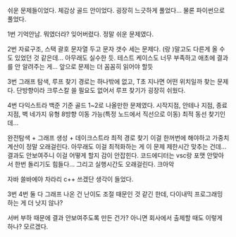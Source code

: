 쉬운 문제들이었다.
체감상 골드 안이었다.
굉장히 느긋하게 풀었다...
물론 파이썬으로 풀었다.

1번
기억안남. 뭐였더라? 잊어버렸다.
정말 쉬운 문제였다.

2번
자료구조, 스택
괄호 문자열 두고 문자 갯수 세는 문제다.
(랑 )말고도 다른게 올 수도 있었던 것 같은데... 아무래도 실수한 듯.
테스트 케이스도 너무 부족하고 애초에 결과를 안 알려주는 게...
앞으로 문제는 더 꼼꼼히 읽어야 할듯

3번
그래프 탐색, 루프 찾기
경로는 하나밖에 없고, T초 지나면 어떤 위치일까 찾는 문제다.
단방향이라 크루스칼 쓸 필요도 없어서 루프 찾기가 굉장히 쉬웠다.

4번
다익스트라
백준 기준 골드 1~2로 나올만한 문제였다.
시작지점, 안테나 지점, 종료 지점, 벽 네가지 유형
8방향 이동 가능(특정 노드에서 직선으로 이동)
최적 동선 찾기인데...

완전탐색 + 그래프 생성 + 데이크스트라 최적 경로 찾기
이걸 한꺼번에 해야하고 가중치 계산이 정말 오래걸린다.
아무래도 이걸 최적화하는 게 이 문제 제한시간 맞추는 건데...
결과도 안보여주니 이걸 어떻게 할지 감이 안잡힌다.
코드에디터는 vsc랑 포맷 안맞아서 한번 돌리기도 힘들다...
그리고 실행시간도 오래걸린다. 크아악

자바 쓸바에야 차라리 c++ 쓰겠단 생각이 들었다.

3번 4번 둘 다 그래프 나온 건 난이도 조절 때문인 것 같긴 한데, 다이내믹 프로그래밍 하는 게 더 낫지 않나?

서버 부하 때문에 결과 안보여주도록 만든 건가? 아니면 회사에서 출제할 때도 이렇게 하나? 모르겠다. 
